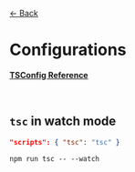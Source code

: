 [&larr; Back](./README.md)

# Configurations

[**TSConfig Reference**](https://www.typescriptlang.org/tsconfig)

<br>

## `tsc` in watch mode

```json
"scripts": { "tsc": "tsc" }
```

```
npm run tsc -- --watch
```

<br>
